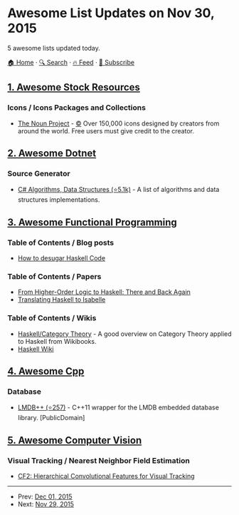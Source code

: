 # Awesome List Updates on Nov 30, 2015

5 awesome lists updated today.

[🏠 Home](/README.md) · [🔍 Search](https://test.trackawesomelist.com/search/) · [🔥 Feed](https://test.trackawesomelist.com/feed.xml) · [📮 Subscribe](https://trackawesomelist.us17.list-manage.com/subscribe?u=d2f0117aa829c83a63ec63c2f&id=36a103854c)



## [1. Awesome Stock Resources](/content/neutraltone/awesome-stock-resources/README.md)

### Icons / Icons Packages and Collections

*   [The Noun Project](https://thenounproject.com/) - [:copyright:](https://thenounproject.com/accounts/pricing/) Over 150,000 icons designed by creators from around the world. Free users must give credit to the creator.

## [2. Awesome Dotnet](/content/quozd/awesome-dotnet/README.md)

### Source Generator

*   [C# Algorithms, Data Structures (⭐5.1k)](https://github.com/aalhour/C-Sharp-Algorithms) - A list of algorithms and data structures implementations.

## [3. Awesome Functional Programming](/content/lucasviola/awesome-functional-programming/README.md)

### Table of Contents / Blog posts

*   [How to desugar Haskell Code](http://www.haskellforall.com/2014/10/how-to-desugar-haskell-code.html)

### Table of Contents / Papers

*   [From Higher-Order Logic to Haskell: There and Back Again](http://isabelle.in.tum.de/\~haftmann/pdf/from_hol_to_haskell_haftmann.pdf)
*   [Translating Haskell to Isabelle](http://es.cs.uni-kl.de/events/TPHOLs-2007/proceedings/B-178.pdf)

### Table of Contents / Wikis

*   [Haskell/Category Theory](https://en.wikibooks.org/wiki/Haskell/Category_theory) - A good overview on Category Theory applied to Haskell from Wikibooks.
*   [Haskell Wiki](https://wiki.haskell.org/Haskell)

## [4. Awesome Cpp](/content/fffaraz/awesome-cpp/README.md)

### Database

*   [LMDB++ (⭐257)](https://github.com/bendiken/lmdbxx) - C++11 wrapper for the LMDB embedded database library. \[PublicDomain]

## [5. Awesome Computer Vision](/content/jbhuang0604/awesome-computer-vision/README.md)

### Visual Tracking / Nearest Neighbor Field Estimation

*   [CF2: Hierarchical Convolutional Features for Visual Tracking](https://sites.google.com/site/jbhuang0604/publications/cf2)

---

- Prev: [Dec 01, 2015](/content/2015/12/01/README.md)
- Next: [Nov 29, 2015](/content/2015/11/29/README.md)